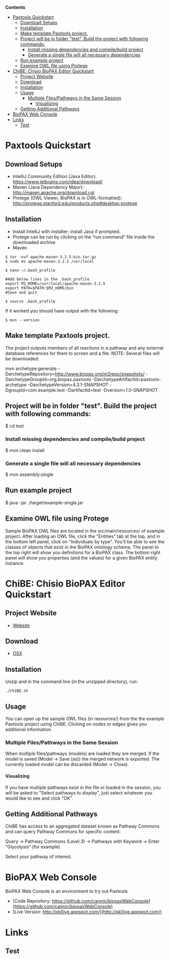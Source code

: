 <!-- START doctoc generated TOC please keep comment here to allow auto update -->
<!-- DON'T EDIT THIS SECTION, INSTEAD RE-RUN doctoc TO UPDATE -->
**Contents**

- [Paxtools Quickstart](#paxtools-quickstart)
  - [Download Setups](#download-setups)
  - [Installation](#installation)
  - [Make template Paxtools project.](#make-template-paxtools-project)
  - [Project will be in folder "test". Build the project with following commands:](#project-will-be-in-folder-test-build-the-project-with-following-commands)
    - [Install missing dependencies and compile/build project](#install-missing-dependencies-and-compilebuild-project)
    - [Generate a single file will all necessary dependencies](#generate-a-single-file-will-all-necessary-dependencies)
  - [Run example project](#run-example-project)
  - [Examine OWL file using Protege](#examine-owl-file-using-protege)
- [ChiBE: Chisio BioPAX Editor Quickstart](#chibe-chisio-biopax-editor-quickstart)
  - [Project Website](#project-website)
  - [Download](#download)
  - [Installation](#installation-1)
  - [Usage](#usage)
    - [Multiple Files/Pathways in the Same Session](#multiple-filespathways-in-the-same-session)
      - [Visualizing](#visualizing)
  - [Getting Additional Pathways](#getting-additional-pathways)
- [BioPAX Web Console](#biopax-web-console)
- [Links](#links)
  - [Test](#test)

<!-- END doctoc generated TOC please keep comment here to allow auto update -->

# Paxtools Quickstart

## Download Setups

* IntelliJ Community Edition (Java Editor): https://www.jetbrains.com/idea/download/
* Maven (Java Dependency Major): http://maven.apache.org/download.cgi
* Protege (OWL Viewer, BioPAX is in OWL-formatted): http://protege.stanford.edu/products.php#desktop-protege

## Installation

* Install IntelliJ with installer; install Java if prompted.
* Protege can be run by clicking on the “run.command” file inside the downloaded archive
* Maven 

```
$ tar -xvf apache-maven-3.2.5-bin.tar.gz
$ sudo mv apache-maven-3.2.5 /usr/local

$ nano ~/.bash_profile

#Add below lines in the .bash_profile
export M2_HOME=/usr/local/apache-maven-3.2.5
export PATH=$PATH:$M2_HOME/bin
#Save and quit

$ source .bash_profile 
```

If it worked you should have output with the following: 

```
$ mvn --version
```

## Make template Paxtools project. 

The project outputs members of all reactions in a pathway and any external database references for them to screen and a file. NOTE: Several files will be downloaded: 

mvn archetype:generate -DarchetypeRepository=http://www.biopax.org/m2repo/snapshots/ -DarchetypeGroupId=org.biopax.paxtools -DarchetypeArtifactId=paxtools-archetype -DarchetypeVersion=4.3.1-SNAPSHOT -DgroupId=com.example.test -DartifactId=test -Dversion=1.0-SNAPSHOT

## Project will be in folder "test". Build the project with following commands: 

$ cd test

### Install missing dependencies and compile/build project
$ mvn clean install

### Generate a single file will all necessary dependencies
$ mvn assembly:single

## Run example project
$ java -jar ./target/example-single.jar

## Examine OWL file using Protege

Sample BioPAX OWL files are located in the src/main/resources/ of example project. After loading an OWL file, click the "Entities" tab at the top, and in the bottom left panel, click on "Individuals by type". You'll be able to see the classes of objects that exist in the BioPAX ontology schema. The panel to the top right will show you definitions for a BioPAX class. The bottom right panel will show you properties (and the values) for a given BioPAX entity instance. 

# ChiBE: Chisio BioPAX Editor Quickstart

## Project Website
* [Website](https://code.google.com/p/chibe/)

## Download 
* [OSX](http://cbio.mskcc.org/~ozgun/chibe-latest-build-macosx-x86.zip)

## Installation 
Unzip and in the command line (in the unzipped directory), run: 

```
./ChiBE.sh
```

## Usage 

You can open up the sample OWL files (in resources/) from the the example Paxtools project using ChiBE. Clicking on nodes or edges gives you additional information. 

### Multiple Files/Pathways in the Same Session
When multiple files/pathways (models) are loaded they are merged. If the model is saved (Model -> Save (as)) the merged network is exported. The currently loaded model can be discarded (Model -> Close).

#### Visualizing
If you have multiple pathways exist in the file or loaded in the session, you will be asked to "Select pathways to display", just select whatever you would like to see and click "OK". 

## Getting Additional Pathways

ChiBE has access to an aggregated dataset known as Pathway Commons and can query Pathway Commons for specific content:

Query -> Pathway Commons (Level 3) -> Pathways with Keyword -> Enter "Glycolysis" (for example) 

Select your pathway of interest. 

# BioPAX Web Console

BioPAX Web Console is an environment to try out Paxtools

* [Code Repository: https://github.com/cannin/biopaxWebConsole](https://github.com/cannin/biopaxWebConsole)
* [Live Version: http://pk0iye.appspot.com/](http://pk0iye.appspot.com/)

# Links 
## Test
